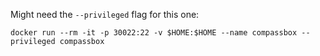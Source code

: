 Might need the `--privileged` flag for this one:
```shell
docker run --rm -it -p 30022:22 -v $HOME:$HOME --name compassbox --privileged compassbox
```


